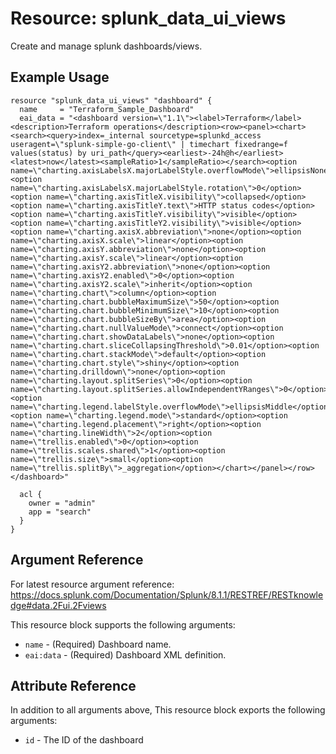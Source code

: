 # Resource: splunk_data_ui_views
Create and manage splunk dashboards/views.
## Example Usage
```
resource "splunk_data_ui_views" "dashboard" {
  name     = "Terraform_Sample_Dashboard"
  eai_data = "<dashboard version=\"1.1\"><label>Terraform</label><description>Terraform operations</description><row><panel><chart><search><query>index=_internal sourcetype=splunkd_access useragent=\"splunk-simple-go-client\" | timechart fixedrange=f values(status) by uri_path</query><earliest>-24h@h</earliest><latest>now</latest><sampleRatio>1</sampleRatio></search><option name=\"charting.axisLabelsX.majorLabelStyle.overflowMode\">ellipsisNone</option><option name=\"charting.axisLabelsX.majorLabelStyle.rotation\">0</option><option name=\"charting.axisTitleX.visibility\">collapsed</option><option name=\"charting.axisTitleY.text\">HTTP status codes</option><option name=\"charting.axisTitleY.visibility\">visible</option><option name=\"charting.axisTitleY2.visibility\">visible</option><option name=\"charting.axisX.abbreviation\">none</option><option name=\"charting.axisX.scale\">linear</option><option name=\"charting.axisY.abbreviation\">none</option><option name=\"charting.axisY.scale\">linear</option><option name=\"charting.axisY2.abbreviation\">none</option><option name=\"charting.axisY2.enabled\">0</option><option name=\"charting.axisY2.scale\">inherit</option><option name=\"charting.chart\">column</option><option name=\"charting.chart.bubbleMaximumSize\">50</option><option name=\"charting.chart.bubbleMinimumSize\">10</option><option name=\"charting.chart.bubbleSizeBy\">area</option><option name=\"charting.chart.nullValueMode\">connect</option><option name=\"charting.chart.showDataLabels\">none</option><option name=\"charting.chart.sliceCollapsingThreshold\">0.01</option><option name=\"charting.chart.stackMode\">default</option><option name=\"charting.chart.style\">shiny</option><option name=\"charting.drilldown\">none</option><option name=\"charting.layout.splitSeries\">0</option><option name=\"charting.layout.splitSeries.allowIndependentYRanges\">0</option><option name=\"charting.legend.labelStyle.overflowMode\">ellipsisMiddle</option><option name=\"charting.legend.mode\">standard</option><option name=\"charting.legend.placement\">right</option><option name=\"charting.lineWidth\">2</option><option name=\"trellis.enabled\">0</option><option name=\"trellis.scales.shared\">1</option><option name=\"trellis.size\">small</option><option name=\"trellis.splitBy\">_aggregation</option></chart></panel></row></dashboard>"

  acl {
	owner = "admin"
	app = "search"
  }
}
```

## Argument Reference
For latest resource argument reference: https://docs.splunk.com/Documentation/Splunk/8.1.1/RESTREF/RESTknowledge#data.2Fui.2Fviews

This resource block supports the following arguments:
* `name` - (Required) Dashboard name.
* `eai:data` - (Required) Dashboard XML definition.

## Attribute Reference
In addition to all arguments above, This resource block exports the following arguments:

* `id` - The ID of the dashboard
